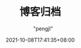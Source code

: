 ---
title: "博客归档"
layout: archive
type: post
date:        2021-10-08T17:41:35+08:00
author:      "pengjl"
---